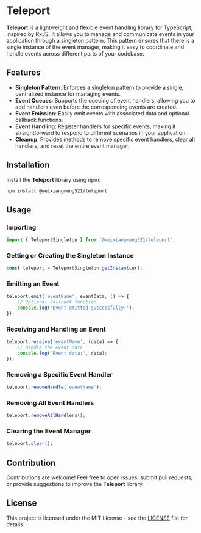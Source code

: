 # Teleport

**Teleport** is a lightweight and flexible event handling library for TypeScript, inspired by RxJS. It allows you to manage and communicate events in your application through a singleton pattern. This pattern ensures that there is a single instance of the event manager, making it easy to coordinate and handle events across different parts of your codebase.

## Features

- **Singleton Pattern**: Enforces a singleton pattern to provide a single, centralized instance for managing events.
- **Event Queues**: Supports the queuing of event handlers, allowing you to add handlers even before the corresponding events are created.
- **Event Emission**: Easily emit events with associated data and optional callback functions.
- **Event Handling**: Register handlers for specific events, making it straightforward to respond to different scenarios in your application.
- **Cleanup**: Provides methods to remove specific event handlers, clear all handlers, and reset the entire event manager.

## Installation

Install the **Teleport** library using npm:

```bash
npm install @weixiangmeng521/teleport
```

## Usage

### Importing

```typescript
import { TeleportSingleton } from '@weixiangmeng521/teleport';
```

### Getting or Creating the Singleton Instance

```typescript
const teleport = TeleportSingleton.getInstantce();
```

### Emitting an Event

```typescript
teleport.emit('eventName', eventData, () => {
    // Optional callback function
    console.log('Event emitted successfully!');
});
```

### Receiving and Handling an Event

```typescript
teleport.receive('eventName', (data) => {
    // Handle the event data
    console.log('Event data:', data);
});
```

### Removing a Specific Event Handler

```typescript
teleport.removeHandle('eventName');
```

### Removing All Event Handlers

```typescript
teleport.removeAllHandlers();
```

### Clearing the Event Manager

```typescript
teleport.clear();
```

## Contribution

Contributions are welcome! Feel free to open issues, submit pull requests, or provide suggestions to improve the **Teleport** library.

## License

This project is licensed under the MIT License - see the [LICENSE](LICENSE) file for details.